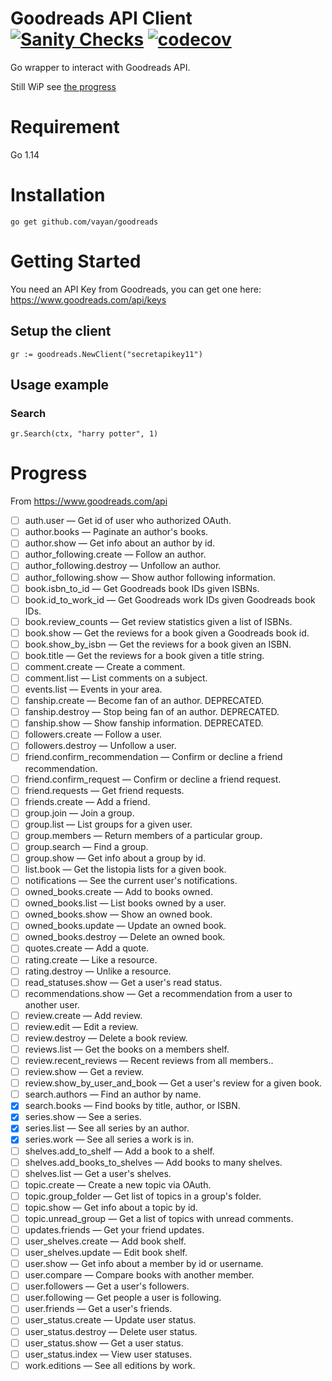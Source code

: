 # Goodreads API Client [![Sanity Checks](https://github.com/vayan/goodreads/workflows/Sanity%20Checks/badge.svg)](https://github.com/vayan/goodreads/actions) [![codecov](https://codecov.io/gh/vayan/goodreads/branch/master/graph/badge.svg)](https://codecov.io/gh/vayan/goodreads)

Go wrapper to interact with Goodreads API.

Still WiP see [the progress](#Progress)


# Requirement

Go 1.14 

# Installation 

`go get github.com/vayan/goodreads`


# Getting Started

You need an API Key from Goodreads, you can get one here: https://www.goodreads.com/api/keys 


## Setup the client

``
gr := goodreads.NewClient("secretapikey11")
``

## Usage example

### Search

```
gr.Search(ctx, "harry potter", 1)
```



# Progress 

From https://www.goodreads.com/api

- [ ] auth.user   —   Get id of user who authorized OAuth.
- [ ] author.books   —   Paginate an author's books.
- [ ] author.show   —   Get info about an author by id.
- [ ] author_following.create   —   Follow an author.
- [ ] author_following.destroy   —   Unfollow an author.
- [ ] author_following.show   —   Show author following information.
- [ ] book.isbn_to_id   —   Get Goodreads book IDs given ISBNs.
- [ ] book.id_to_work_id   —   Get Goodreads work IDs given Goodreads book IDs.
- [ ] book.review_counts   —   Get review statistics given a list of ISBNs.
- [ ] book.show   —   Get the reviews for a book given a Goodreads book id.
- [ ] book.show_by_isbn   —   Get the reviews for a book given an ISBN.
- [ ] book.title   —   Get the reviews for a book given a title string.
- [ ] comment.create   —   Create a comment.
- [ ] comment.list   —   List comments on a subject.
- [ ] events.list   —   Events in your area.
- [ ] fanship.create   —   Become fan of an author. DEPRECATED.
- [ ] fanship.destroy   —   Stop being fan of an author. DEPRECATED.
- [ ] fanship.show   —   Show fanship information. DEPRECATED.
- [ ] followers.create   —   Follow a user.
- [ ] followers.destroy   —   Unfollow a user.
- [ ] friend.confirm_recommendation   —   Confirm or decline a friend recommendation.
- [ ] friend.confirm_request   —   Confirm or decline a friend request.
- [ ] friend.requests   —   Get friend requests.
- [ ] friends.create   —   Add a friend.
- [ ] group.join   —   Join a group.
- [ ] group.list   —   List groups for a given user.
- [ ] group.members   —   Return members of a particular group.
- [ ] group.search   —   Find a group.
- [ ] group.show   —   Get info about a group by id.
- [ ] list.book   —   Get the listopia lists for a given book.
- [ ] notifications   —   See the current user's notifications.
- [ ] owned_books.create   —   Add to books owned.
- [ ] owned_books.list   —   List books owned by a user.
- [ ] owned_books.show   —   Show an owned book.
- [ ] owned_books.update   —   Update an owned book.
- [ ] owned_books.destroy   —   Delete an owned book.
- [ ] quotes.create   —   Add a quote.
- [ ] rating.create   —   Like a resource.
- [ ] rating.destroy   —   Unlike a resource.
- [ ] read_statuses.show   —   Get a user's read status.
- [ ] recommendations.show   —   Get a recommendation from a user to another user.
- [ ] review.create   —   Add review.
- [ ] review.edit   —   Edit a review.
- [ ] review.destroy   —   Delete a book review.
- [ ] reviews.list   —   Get the books on a members shelf.
- [ ] review.recent_reviews   —   Recent reviews from all members..
- [ ] review.show   —   Get a review.
- [ ] review.show_by_user_and_book   —   Get a user's review for a given book.
- [ ] search.authors   —   Find an author by name.
- [x] search.books   —   Find books by title, author, or ISBN.
- [x] series.show   —   See a series.
- [x] series.list   —   See all series by an author.
- [x] series.work   —   See all series a work is in.
- [ ] shelves.add_to_shelf   —   Add a book to a shelf.
- [ ] shelves.add_books_to_shelves   —   Add books to many shelves.
- [ ] shelves.list   —   Get a user's shelves.
- [ ] topic.create   —   Create a new topic via OAuth.
- [ ] topic.group_folder   —   Get list of topics in a group's folder.
- [ ] topic.show   —   Get info about a topic by id.
- [ ] topic.unread_group   —   Get a list of topics with unread comments.
- [ ] updates.friends   —   Get your friend updates.
- [ ] user_shelves.create   —   Add book shelf.
- [ ] user_shelves.update   —   Edit book shelf.
- [ ] user.show   —   Get info about a member by id or username.
- [ ] user.compare   —   Compare books with another member.
- [ ] user.followers   —   Get a user's followers.
- [ ] user.following   —   Get people a user is following.
- [ ] user.friends   —   Get a user's friends.
- [ ] user_status.create   —   Update user status.
- [ ] user_status.destroy   —   Delete user status.
- [ ] user_status.show   —   Get a user status.
- [ ] user_status.index   —   View user statuses.
- [ ] work.editions   —   See all editions by work.

